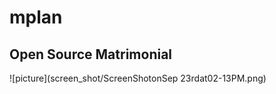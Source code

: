 # mplan
<h2> Open Source Matrimonial </h2>
![picture](screen_shot/ScreenShotonSep 23rdat02-13PM.png)
